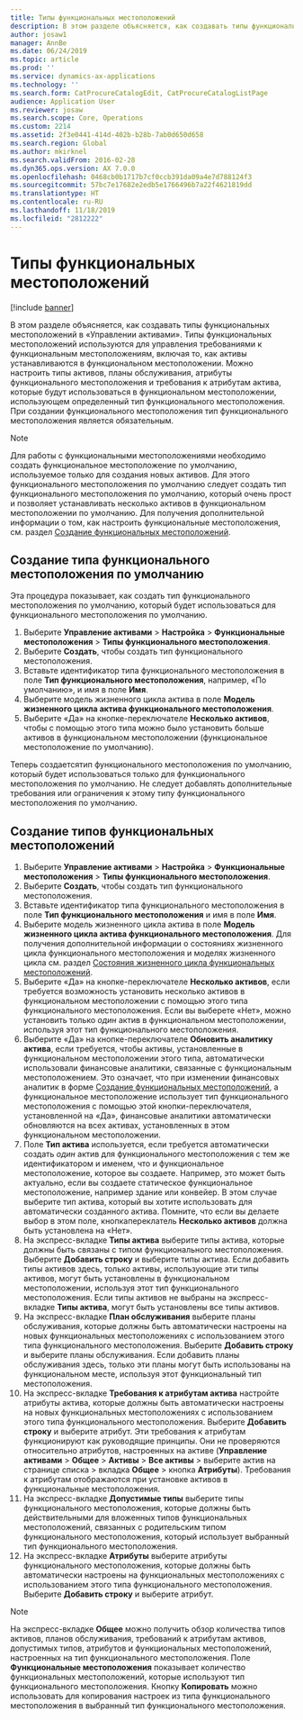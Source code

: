 ```yaml
---
title: Типы функциональных местоположений
description: В этом разделе объясняется, как создавать типы функциональных местоположений в «Управлении активами».
author: josaw1
manager: AnnBe
ms.date: 06/24/2019
ms.topic: article
ms.prod: ''
ms.service: dynamics-ax-applications
ms.technology: ''
ms.search.form: CatProcureCatalogEdit, CatProcureCatalogListPage
audience: Application User
ms.reviewer: josaw
ms.search.scope: Core, Operations
ms.custom: 2214
ms.assetid: 2f3e0441-414d-402b-b28b-7ab0d650d658
ms.search.region: Global
ms.author: mkirknel
ms.search.validFrom: 2016-02-28
ms.dyn365.ops.version: AX 7.0.0
ms.openlocfilehash: 0468cb0b1717b7cf0ccb391da09a4e7d788124f3
ms.sourcegitcommit: 57bc7e17682e2edb5e1766496b7a22f4621819dd
ms.translationtype: HT
ms.contentlocale: ru-RU
ms.lasthandoff: 11/18/2019
ms.locfileid: "2812222"
---
```

# <a name="functional-location-types"></a>Типы функциональных местоположений

[!include [banner](../../includes/banner.md)]

 

В этом разделе объясняется, как создавать типы функциональных местоположений в «Управлении активами». Типы функциональных местоположений используются для управления требованиями к функциональным местоположениям, включая то, как активы устанавливаются в функциональном местоположении. Можно настроить типы активов, планы обслуживания, атрибуты функционального местоположения и требования к атрибутам актива, которые будут использоваться в функциональном местоположении, использующем определенный тип функционального местоположения. При создании функционального местоположения тип функционального местоположения является обязательным.

>[!NOTE] 
>Для работы с функциональными местоположениями необходимо создать функциональное местоположение по умолчанию, используемое только для создания новых активов. Для этого функционального местоположения по умолчанию следует создать тип функционального местоположения по умолчанию, который очень прост и позволяет устанавливать несколько активов в функциональном местоположении по умолчанию. Для получения дополнительной информации о том, как настроить функциональные местоположения, см. раздел [Создание функциональных местоположений](../functional-locations/create-functional-locations.md).

## <a name="create-a-default-functional-location-type"></a>Создание типа функционального местоположения по умолчанию

Эта процедура показывает, как создать тип функционального местоположения по умолчанию, который будет использоваться для функционального местоположения по умолчанию.

1. Выберите **Управление активами** > **Настройка** > **Функциональные местоположения** > **Типы функционального местоположения**.
2. Выберите **Создать**, чтобы создать тип функционального местоположения.
3. Вставьте идентификатор типа функционального местоположения в поле **Тип функционального местоположения**, например, «По умолчанию», и имя в поле **Имя**.
4. Выберите модель жизненного цикла актива в поле **Модель жизненного цикла актива функционального местоположения**.
5. Выберите «Да» на кнопке-переключателе **Несколько активов**, чтобы с помощью этого типа можно было установить больше активов в функциональном местоположении (функциональное местоположение по умолчанию).

Теперь создаетсятип функционального местоположения по умолчанию, который будет использоваться только для функционального местоположения по умолчанию. Не следует добавлять дополнительные требования или ограничения к этому типу функционального местоположения по умолчанию.


## <a name="create-functional-location-types"></a>Создание типов функциональных местоположений

1. Выберите **Управление активами** > **Настройка** > **Функциональные местоположения** > **Типы функционального местоположения**.
2. Выберите **Создать**, чтобы создать тип функционального местоположения.
3. Вставьте идентификатор типа функционального местоположения в поле **Тип функционального местоположения** и имя в поле **Имя**.
4. Выберите модель жизненного цикла актива в поле **Модель жизненного цикла актива функционального местоположения**. Для получения дополнительной информации о состояниях жизненного цикла функционального местоположения и моделях жизненного цикла см. раздел [Состояния жизненного цикла функциональных местоположений](../setup-for-functional-locations/functional-location-stages.md).
5. Выберите «Да» на кнопке-переключателе **Несколько активов**, если требуется возможность установить несколько активов в функциональном местоположении с помощью этого типа функционального местоположения. Если вы выберете «Нет», можно установить только *один* актив в функциональном местоположении, используя этот тип функционального местоположения.
6. Выберите «Да» на кнопке-переключателе **Обновить аналитику актива**, если требуется, чтобы активы, установленные в функциональном местоположении этого типа, автоматически использовали финансовые аналитики, связанные с функциональным местоположением. Это означает, что при изменении финансовых аналитик в форме [Создание функциональных местоположений](../functional-locations/create-functional-locations.md), а функциональное местоположение использует тип функционального местоположения с помощью этой кнопки-переключателя, установленной на «Да», финансовые аналитики автоматически обновляются на всех активах, установленных в этом функциональном местоположении.
7. Поле **Тип актива** используется, если требуется автоматически создать *один* актив для функционального местоположения с тем же идентификатором и именем, что и функциональное местоположение, которое вы создаете. Например, это может быть актуально, если вы создаете статическое функциональное местоположение, например здание или конвейер. В этом случае выберите тип актива, который вы хотите использовать для автоматически созданного актива. Помните, что если вы делаете выбор в этом поле, кнопкапереклатель **Несколько активов** должна быть установлена на «Нет».
8. На экспресс-вкладке **Типы актива** выберите типы актива, которые должны быть связаны с типом функционального местоположения. Выберите **Добавить строку** и выберите типы актива. Если добавить типы активов здесь, только активы, использующие эти типы активов, могут быть установлены в функциональном местоположении, используя этот тип функционального местоположения. Если типы активов не выбраны на экспресс-вкладке **Типы актива**, могут быть установлены все типы активов.
9. На экспресс-вкладке **План обслуживания** выберите планы обслуживания, которые должны быть автоматически настроены на новых функциональных местоположениях с использованием этого типа функционального местоположения. Выберите **Добавить строку** и выберите планы обслуживания. Если добавить планы обслуживания здесь, только эти планы могут быть использованы на функциональном месте, используя этот функциональный тип местоположения.
10. На экспресс-вкладке **Требования к атрибутам актива** настройте атрибуты актива, которые должны быть автоматически настроены на новых функциональных местоположениях с использованием этого типа функционального местоположения. Выберите **Добавить строку** и выберите атрибут. Эти требования к атрибутам функционируют как руководящие принципы. Они не проверяются относительно атрибутов, настроенных на активе (**Управление активами** > **Общее** > **Активы** > **Все активы** > выберите актив на странице списка > вкладка **Общее** > кнопка **Атрибуты**). Требования к атрибутам отображаются при установке активов в функциональные местоположения.
11. На экспресс-вкладке **Допустимые типы** выберите типы функционального местоположения, которые должны быть действительными для вложенных типов функциональных местоположений, связанных с родительским типом функционального местоположения, который использует выбранный тип функционального местоположения.
12. На экспресс-вкладке **Атрибуты** выберите атрибуты функционального местоположения, которые должны быть автоматически настроены на функциональных местоположениях с использованием этого типа функционального местоположения. Выберите **Добавить строку** и выберите атрибут.


>[!NOTE] 
>На экспресс-вкладке **Общее** можно получить обзор количества типов активов, планов обслуживания, требований к атрибутам активов, допустимых типов, атрибутов и функциональных местоположений, настроенных на тип функционального местоположения. Поле **Функциональные местоположения** показывает количество функциональных местоположений, которые используют тип функционального местоположения. Кнопку **Копировать** можно использовать для копирования настроек из типа функционального местоположения в выбранный тип функционального местоположения.
